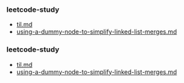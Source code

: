 
### leetcode-study
* [til.md](./leetcode-study/til.md)
* [using-a-dummy-node-to-simplify-linked-list-merges.md](./leetcode-study/using-a-dummy-node-to-simplify-linked-list-merges.md)

### leetcode-study
* [til.md](./leetcode-study/til.md)
* [using-a-dummy-node-to-simplify-linked-list-merges.md](./leetcode-study/using-a-dummy-node-to-simplify-linked-list-merges.md)
